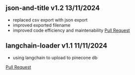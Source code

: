 
## json-and-title v1.2 13/11/2024 
- replaced csv export with json export
- improved exported filename
- improved code efficiency and maintenability
[Pull Request](https://github.com/maxvaega/chunker/tree/json-and-title)



## langchain-loader v1.1 11/11/2024
- using langchain to upload to pinecone db

[Pull Request](https://github.com/maxvaega/chunker/tree/langchain_loader)
